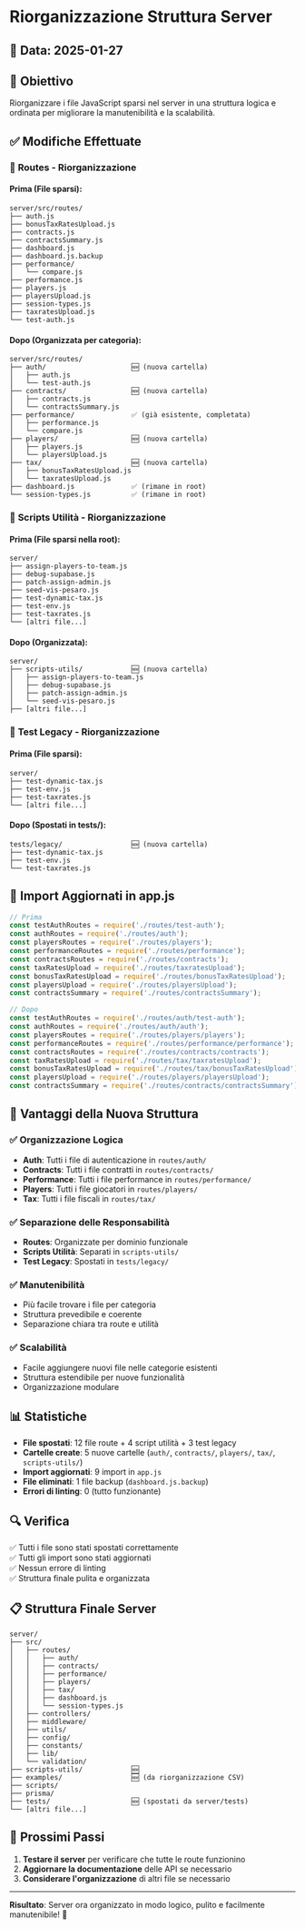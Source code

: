 # Riorganizzazione Struttura Server

## 📅 Data: 2025-01-27

## 🎯 Obiettivo
Riorganizzare i file JavaScript sparsi nel server in una struttura logica e ordinata per migliorare la manutenibilità e la scalabilità.

## ✅ Modifiche Effettuate

### 📁 **Routes - Riorganizzazione**

#### Prima (File sparsi):
```
server/src/routes/
├── auth.js
├── bonusTaxRatesUpload.js
├── contracts.js
├── contractsSummary.js
├── dashboard.js
├── dashboard.js.backup
├── performance/
│   └── compare.js
├── performance.js
├── players.js
├── playersUpload.js
├── session-types.js
├── taxratesUpload.js
└── test-auth.js
```

#### Dopo (Organizzata per categoria):
```
server/src/routes/
├── auth/                     🆕 (nuova cartella)
│   ├── auth.js
│   └── test-auth.js
├── contracts/                🆕 (nuova cartella)
│   ├── contracts.js
│   └── contractsSummary.js
├── performance/              ✅ (già esistente, completata)
│   ├── performance.js
│   └── compare.js
├── players/                  🆕 (nuova cartella)
│   ├── players.js
│   └── playersUpload.js
├── tax/                      🆕 (nuova cartella)
│   ├── bonusTaxRatesUpload.js
│   └── taxratesUpload.js
├── dashboard.js              ✅ (rimane in root)
└── session-types.js          ✅ (rimane in root)
```

### 📁 **Scripts Utilità - Riorganizzazione**

#### Prima (File sparsi nella root):
```
server/
├── assign-players-to-team.js
├── debug-supabase.js
├── patch-assign-admin.js
├── seed-vis-pesaro.js
├── test-dynamic-tax.js
├── test-env.js
├── test-taxrates.js
└── [altri file...]
```

#### Dopo (Organizzata):
```
server/
├── scripts-utils/            🆕 (nuova cartella)
│   ├── assign-players-to-team.js
│   ├── debug-supabase.js
│   ├── patch-assign-admin.js
│   └── seed-vis-pesaro.js
├── [altri file...]
```

### 📁 **Test Legacy - Riorganizzazione**

#### Prima (File sparsi):
```
server/
├── test-dynamic-tax.js
├── test-env.js
├── test-taxrates.js
└── [altri file...]
```

#### Dopo (Spostati in tests/):
```
tests/legacy/                 🆕 (nuova cartella)
├── test-dynamic-tax.js
├── test-env.js
└── test-taxrates.js
```

## 🔧 **Import Aggiornati in app.js**

```javascript
// Prima
const testAuthRoutes = require('./routes/test-auth');
const authRoutes = require('./routes/auth');
const playersRoutes = require('./routes/players');
const performanceRoutes = require('./routes/performance');
const contractsRoutes = require('./routes/contracts');
const taxRatesUpload = require('./routes/taxratesUpload');
const bonusTaxRatesUpload = require('./routes/bonusTaxRatesUpload');
const playersUpload = require('./routes/playersUpload');
const contractsSummary = require('./routes/contractsSummary');

// Dopo
const testAuthRoutes = require('./routes/auth/test-auth');
const authRoutes = require('./routes/auth/auth');
const playersRoutes = require('./routes/players/players');
const performanceRoutes = require('./routes/performance/performance');
const contractsRoutes = require('./routes/contracts/contracts');
const taxRatesUpload = require('./routes/tax/taxratesUpload');
const bonusTaxRatesUpload = require('./routes/tax/bonusTaxRatesUpload');
const playersUpload = require('./routes/players/playersUpload');
const contractsSummary = require('./routes/contracts/contractsSummary');
```

## 🎯 **Vantaggi della Nuova Struttura**

### ✅ **Organizzazione Logica**
- **Auth**: Tutti i file di autenticazione in `routes/auth/`
- **Contracts**: Tutti i file contratti in `routes/contracts/`
- **Performance**: Tutti i file performance in `routes/performance/`
- **Players**: Tutti i file giocatori in `routes/players/`
- **Tax**: Tutti i file fiscali in `routes/tax/`

### ✅ **Separazione delle Responsabilità**
- **Routes**: Organizzate per dominio funzionale
- **Scripts Utilità**: Separati in `scripts-utils/`
- **Test Legacy**: Spostati in `tests/legacy/`

### ✅ **Manutenibilità**
- Più facile trovare i file per categoria
- Struttura prevedibile e coerente
- Separazione chiara tra route e utilità

### ✅ **Scalabilità**
- Facile aggiungere nuovi file nelle categorie esistenti
- Struttura estendibile per nuove funzionalità
- Organizzazione modulare

## 📊 **Statistiche**

- **File spostati**: 12 file route + 4 script utilità + 3 test legacy
- **Cartelle create**: 5 nuove cartelle (`auth/`, `contracts/`, `players/`, `tax/`, `scripts-utils/`)
- **Import aggiornati**: 9 import in `app.js`
- **File eliminati**: 1 file backup (`dashboard.js.backup`)
- **Errori di linting**: 0 (tutto funzionante)

## 🔍 **Verifica**

✅ Tutti i file sono stati spostati correttamente  
✅ Tutti gli import sono stati aggiornati  
✅ Nessun errore di linting  
✅ Struttura finale pulita e organizzata  

## 📋 **Struttura Finale Server**

```
server/
├── src/
│   ├── routes/
│   │   ├── auth/
│   │   ├── contracts/
│   │   ├── performance/
│   │   ├── players/
│   │   ├── tax/
│   │   ├── dashboard.js
│   │   └── session-types.js
│   ├── controllers/
│   ├── middleware/
│   ├── utils/
│   ├── config/
│   ├── constants/
│   ├── lib/
│   └── validation/
├── scripts-utils/            🆕
├── examples/                 🆕 (da riorganizzazione CSV)
├── scripts/
├── prisma/
├── tests/                    🆕 (spostati da server/tests)
└── [altri file...]
```

## 🚀 **Prossimi Passi**

1. **Testare il server** per verificare che tutte le route funzionino
2. **Aggiornare la documentazione** delle API se necessario
3. **Considerare l'organizzazione** di altri file se necessario

---

**Risultato**: Server ora organizzato in modo logico, pulito e facilmente manutenibile! 🎉
